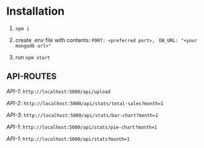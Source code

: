 # Installation

1. ``npm i``

2. create .env file with contents:
   `` PORT: <preferred port>, ``
   `` DB_URL: "<your mongodb url>"``

3. run ``npm start``


## API-ROUTES
*API-1*: ```http://localhost:5000/api/upload```

*API-2*: ```http://localhost:5000/api/stats/total-sales?month=1```

*API-3*: ```http://localhost:5000/api/stats/bar-chart?month=1```

*API-1*: ```http://localhost:5000/api/stats/pie-chart?month=1```

*API-1*: ```http://localhost:5000/api/stats?month=1```
